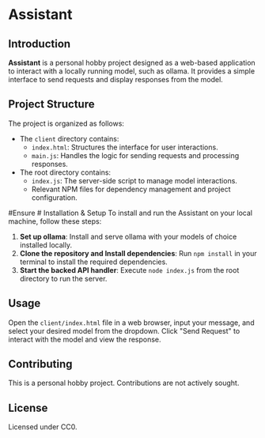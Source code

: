 # Assistant

## Introduction
**Assistant** is a personal hobby project designed as a web-based application to interact with a locally running model, such as ollama. It provides a simple interface to send requests and display responses from the model.

## Project Structure
The project is organized as follows:
- The `client` directory contains:
  - `index.html`: Structures the interface for user interactions.
  - `main.js`: Handles the logic for sending requests and processing responses.
- The root directory contains:
  - `index.js`: The server-side script to manage model interactions.
  - Relevant NPM files for dependency management and project configuration.

#Ensure # Installation & Setup
To install and run the Assistant on your local machine, follow these steps:
1. **Set up ollama**:
   Install and serve ollama with your models of choice installed locally.
2. **Clone the repository and Install dependencies**:
   Run `npm install` in your terminal to install the required dependencies.
3. **Start the backed API handler**:
   Execute `node index.js` from the root directory to run the server.

## Usage
Open the `client/index.html` file in a web browser, input your message, and select your desired model from the dropdown. Click "Send Request" to interact with the model and view the response.

## Contributing
This is a personal hobby project. Contributions are not actively sought.

## License
Licensed under CC0.
